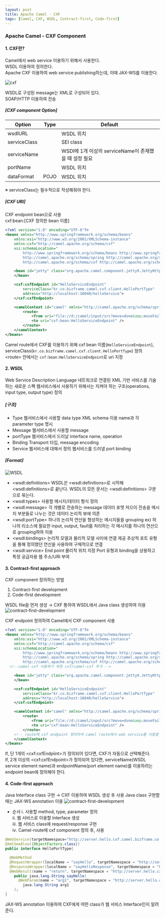 ```yaml
---
layout: post
title: Apache Camel - CXF
tags: [Camel, CXF, WSDL, Contract-first, Code-first]
---
```


### Apache Camel - CXF Component
#### 1. CXF란?
Camel에서 web service 이용하기 위해서 사용한다.  
WSDL 이용하여 정의한다.  
Apache CXF 이용하여 web service publishing하는데, 이때 JAX-WS를 이용한다.

![cxf](/images/cxf/cxf.png)

WSDL로 구성된 message는 XML로 구성되어 있다.  
SOAP/HTTP 이용하여 전송

##### [CXF component Option]

| Option | Type | Default |
| ---- | ---- | ---- |
| wsdlURL |  | WSDL 위치 |
| serviceClass |  | SEI class |
| serviceName |  | WSDl에 1개 이상의 serviceName이 존재했을 때 설정 필요 |
| portName |  | WSDL 위치 |
| dataFormat | POJO | WSDL 위치 |

※ serviceClass는 필수적으로 작성해줘야 한다.

##### [CXF URI]
CXF endpoint bean으로 사용  
cxf:bean:[CXF 정의한 bean 이름]
```xml
<?xml version="1.0" encoding="UTF-8"?>
<beans xmlns="http://www.springframework.org/schema/beans"
	xmlns:xsi="http://www.w3.org/2001/XMLSchema-instance"
	xmlns:cxf="http://camel.apache.org/schema/cxf"
	xsi:schemaLocation="
        http://www.springframework.org/schema/beans http://www.springframework.org/schema/beans/spring-beans-2.5.xsd
        http://camel.apache.org/schema/spring http://camel.apache.org/schema/spring/camel-spring.xsd
        http://camel.apache.org/schema/cxf http://camel.apache.org/schema/cxf/camel-cxf.xsd">

	<bean id="jetty" class="org.apache.camel.component.jetty9.JettyHttpComponent9">
	</bean>

	<cxf:cxfEndpoint id="HelloServiceEndpoint"
		serviceClass="kr.co.bizframe.camel.cxf.client.HelloPortType"
		address="http://localhost:10040/helloService">
	</cxf:cxfEndpoint>

	<camelContext id="camel" xmlns="http://camel.apache.org/schema/spring">
		<route>
			<from uri="file://d:/camel/input/src?move=done&amp;moveFailed=fail&amp;delay=2000" />
			<to uri="cxf:bean:HelloServiceEndpoint" />
		</route>
	</camelContext>
</beans>
```
Camel route에서 CXF를 이용하기 위해 cxf bean 이름(```HelloServiceEndpoint```), serviceClass(```kr.co.bizframe.camel.cxf.client.HelloPortType```) 정의  
\<route> 안에서는 ```cxf:bean:HelloServiceEndpoint```로 uri 지정

#### 2. WSDL
Web Service Description Language
네트워크로 연결된 XML 기반 서비스를 기술하는 새로운 스펙
웹서비스에서 사용하기 위해서는 지켜야 하는 구조(operations, input type, output type) 정의

##### [구조]
* Type
웹서비스에서 사용할 data type
XML schema 이용
name과 각 parameter type 명시
* Message
웹서비스에서 사용할 message
* portType
웹서비스에서 드러날 interface name, operation
* Binding
Transport 타입, message encoding
* Service
웹서비스에 대해서 정의
웹서비스를 드러낼 port binding

##### [Format]
![WSDL](/images/cxf/WSDL.png)
* \<wsdl:definitions>
WSDL은 \<wsdl:definitions>로 시작해 \<wsdl:definitions>로 끝난다.
WSDL의 모든 문서는 \<wsdl:definitions> 구문으로 묶는다.
* \<wsdl:types>
사용할 메시지/데이터 형식 정의
* \<wsdl:message>
각 개별로 전송하는 message 데이터 포맷 저으이
전송을 메시지 부분들로 나누는 것은 데이터 논리적 뷰에 의존
* \<wsdl:portType>
하나의 논리적 연산을 형성하는 메시지들을 grouping
ex) 하나의 리소스에 필요한 input, output, fault를 처리하는 각 메시지를 하나의 연산으로 grouping하여 이용
* \<wsdl:bindings>
논리적 모델과 물리적 모델 사이에 연결 제공
추상적 포트 유형을 통해 정의했던 연산을 사용하여 구체적으로 연결
* \<wsdl:service>
End point 물리적 위치 지정
Port 유형과 binding을 상용하고 특정 공급자용 웹 주소/URI 부여

#### 3. Contract-first approach
CXF component 정의하는 방법
1.	Contract-first development
2.	Code-first development

WSDL file을 먼저 생성 → CXF 통하여 WSDL에서 Java class 생성하여 이용
![contract-first-development](/images/cxf/contract-first-development.png)

CXF endpoint 정의하여 Camel에서 CXF component 사용
```xml
<?xml version="1.0" encoding="UTF-8"?>
<beans xmlns="http://www.springframework.org/schema/beans"
	xmlns:xsi="http://www.w3.org/2001/XMLSchema-instance"
	xmlns:cxf="http://camel.apache.org/schema/cxf"
	xsi:schemaLocation="
        http://www.springframework.org/schema/beans http://www.springframework.org/schema/beans/spring-beans-2.5.xsd
        http://camel.apache.org/schema/spring http://camel.apache.org/schema/spring/camel-spring.xsd
        http://camel.apache.org/schema/cxf http://camel.apache.org/schema/cxf/camel-cxf.xsd">
  <!--camel-cxf 사용하기 위한 cxf/camel-cxf 추가 -->

	<bean id="jetty" class="org.apache.camel.component.jetty9.JettyHttpComponent9">
	</bean>

	<cxf:cxfEndpoint id="HelloServiceEndpoint"
		serviceClass="kr.co.bizframe.camel.cxf.client.HelloPortType"
		address="http://localhost:10040/helloService">
	</cxf:cxfEndpoint>

	<camelContext id="camel" xmlns="http://camel.apache.org/schema/spring">
		<route>
			<from uri="file://d:/camel/input/src?move=done&amp;moveFailed=fail&amp;delay=2000" />
			<to uri="cxf:bean:HelloServiceEndpoint" />
		</route>
    <!-- route에 cxf endpoint 정의하여 camel route에서 web service를 이용할 수 있도록 설정 -->
	</camelContext>
</beans>
```
If, 단 1개의 \<cxf:cxfEndpiint>가 정의되어 있다면, CXF가 자동으로 선택해준다.  
If, 2개 이상의 \<cxf:cxfEndpoint>가 정의되어 있다면, serviceName(WSDL service element name)과 endpointName(port element name)를 이용하려는 endpoint bean에 정의해야 한다.

#### 4. Code-first approach
Java Interface class 구현 → CXF 이용하여 WSDL 생성 후 사용
Java class 구현할 때는 JAX-WS annotation 이용
![contract-first-development](/images/cxf/contract-first-development.png)

* 순서
ⅰ. 사용할 method, type, parameter 정의  
ⅱ. 웹 서비스로 이용할 Interface 생성  
ⅲ. 웹 서비스 class에 request/response 구현  
ⅳ. Camel-route에 cxf component 정의 후, 사용  
```java
@WebService(targetNamespace="http://server.hello.cxf.camel.bizframe.co.kr/", name="HelloPortType")
@XmlSeeAlso({ObjectFactory.class})
public interface HelloPortType{

  @WebMethod
  @RequestWrapper(localName = "sayHello", targetNamespace = "http://server.hello.cxf.camel.bizframe.co.kr/", className = "kr.co.bizframe.camel.cxf.hello.client.SayHello")
  @ResponseWrapper(localName = "sayHelloResponse", targetNamespace = "http://server.hello.cxf.camel.bizframe.co.kr/", className = "kr.co.bizframe.camel.cxf.hello.client.SayHelloResponse")
  @WebResult(name = "return", targetNamespace = "http://server.hello.cxf.camel.bizframe.co.kr/")
    public java.lang.String sayHello(
      @WebParam(name = "arg1", targetNamespace = "http://server.hello.cxf.camel.bizframe.co.kr/")
        java.lang.String arg1
    );
}
```
JAX-WS annotation 이용하여 CXF에게 어떤 class가 웹 서비스 Interface인지 알려준다.
